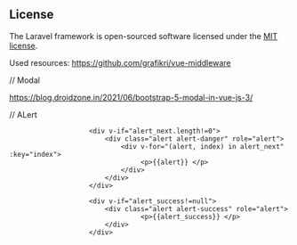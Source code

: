 ## License

The Laravel framework is open-sourced software licensed under the [MIT license](https://opensource.org/licenses/MIT).

Used resources:
https://github.com/grafikri/vue-middleware


// Modal 

https://blog.droidzone.in/2021/06/bootstrap-5-modal-in-vue-js-3/


// ALert

                        <div v-if="alert_next.length!=0">
                            <div class="alert alert-danger" role="alert">
                                <div v-for="(alert, index) in alert_next" :key="index">
                                     <p>{{alert}} </p>
                                </div>
                            </div>
                        </div>

                        <div v-if="alert_success!=null">
                            <div class="alert alert-success" role="alert">
                                     <p>{{alert_success}} </p>
                            </div>
                        </div>
